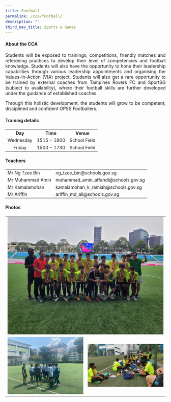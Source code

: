 ```yaml
---
title: Football
permalink: /cca/football/
description: ""
third_nav_title: Sports & Games
---
```

<div align="justify">

<h4>About the CCA</h4>
<p>Students will be exposed to trainings, competitions, friendly matches and refereeing practices to develop their level of competencies and football knowledge. Students will also have the opportunity to hone their leadership capabilities through various leadership appointments and organising the Values-In-Action (VIA) project. Students will also get a rare opportunity to be trained by external coaches from Tampines Rovers FC and SportSG (subject to availability), where their football skills are further developed under the guidance of established coaches.&nbsp;</p>
<p>Through this holistic development, the students will grow to be competent, disciplined and confident OPSS Footballers.</p>
<h4>Training details</h4>
<table>
<tbody>
<tr>
<th style="text-align: center;">Day</th>
<th style="text-align: center;">Time</th>
<th style="text-align: center;">Venue</th>
</tr>
<tr>
<td style="text-align: center;">Wednesday</td>
<td style="text-align: center;">1515 - 1800</td>
<td style="text-align: center;">School Field</td>
</tr>
<tr>
<td style="text-align: center;">Friday</td>
<td style="text-align: center;">1500 - 1730</td>
<td style="text-align: center;">School Field</td>
</tr>
</tbody>
</table>
<h4>Teachers</h4>
<table>
<tbody>
<tr>
<td>Mr Ng Tzee Bin</td>
<td>ng_tzee_bin@schools.gov.sg</td>
</tr>
<tr>
<td>Mr Muhammad Amin</td>
<td>muhammad_amin_affandi@schools.gov.sg</td>
</tr>
<tr>
<td>Mr Kamalamohan</td>
<td>kamalamohan_k_ramiah@schools.gov.sg</td>
</tr>
<tr>
<td>Mr Ariffin</td>
<td>ariffin_md_ali@schools.gov.sg</td>
</tr>
</tbody>
</table>
<h4>Photos</h4>
<table>
<tr>
<td colspan="2"><img src="/images/CCA/Football/Football_C%20Div_Runner%20Up_2022.jpg"></td>
</tr>
<tr>
<td style="width:50%"><img src="/images/CCA/Football/Football_B%20Div_Match_2022.jpg"></td><td style="width:50%"><img src="/images/CCA/Football/Football_C%20Div_Match_2022.jpg"></td>
</tr>
</table>
	
</div>